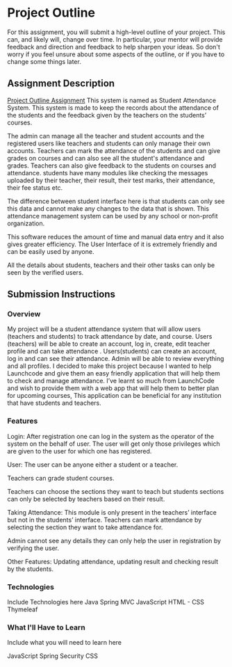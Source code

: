 # Project Outline
For this assignment, you will submit a high-level outline of your project. This can, and likely will, change over time.
 In particular, your mentor will provide feedback and direction and feedback to help sharpen your ideas.
 So don't worry if you feel unsure about some aspects of the outline, or if you have to change some things later.





## Assignment Description
[Project Outline Assignment](https://education.launchcode.org/liftoff/assignments/project-outline/)
This system is named as Student Attendance System.
 This system is made to keep the records about the attendance of the students and the feedback given by the
  teachers on the students’ courses.

 The admin can manage all the teacher and student accounts and the registered users like teachers and students
   can only manage their own accounts.
 Teachers can mark the attendance of the students and can give grades on courses and can also see all
   the student's attendance and grades. Teachers can also give feedback to the students on courses and attendance.
   students have many modules like checking the messages uploaded by their teacher, their result, their test marks,
   their attendance, their fee status etc.

  The difference between student interface here is that students can only see this data and cannot make any changes
  to the data that is shown.
  This attendance management system can be used by any school or non-profit organization.

  This software reduces the amount of time and manual data entry and it also gives greater efficiency.
  The User Interface of it is extremely friendly and can be easily used by anyone.


  All the details about students, teachers and their other tasks can only be seen by the verified users.

## Submission Instructions

### Overview
My project will be a student attendance system that will allow users (teachers and students) to track attendance by date, and course. Users (teachers) will be able to create an account, log in, create, edit teacher profile and can take attendance . Users(students) can create an account, log in and can see their attendance. Admin will be able to review everything and all profiles.
I decided to make this project because I wanted to help Launchcode and give them an easy friendly application that will help them to check and manage attendance. I’ve learnt so much from LaunchCode and wish to provide them with a web app that will help them to better plan for upcoming courses,
This application can be beneficial for any institution that have students and teachers.

### Features
Login:
After registration one can log in the system as the operator of the system on the behalf of user.
 The user will get only those privileges which are given to the user for which one has registered.


User:
The user can be anyone either a student or a teacher.

Teachers can grade student courses.

Teachers can choose the sections they want to teach but students sections can only be selected by teachers based on
their result.

Taking Attendance:
This module is only present in the teachers’ interface but not in the students’ interface. Teachers can mark attendance
 by selecting the section they want to take attendance for.

 Admin cannot see any details they can only help the user in registration by verifying the user.

Other Features:
 Updating attendance, updating result and checking result by the students.

### Technologies
Include Technologies here
Java
Spring MVC
JavaScript
HTML - CSS
Thymeleaf

### What I'll Have to Learn
Include what you will need to learn here

JavaScript
Spring Security
CSS
